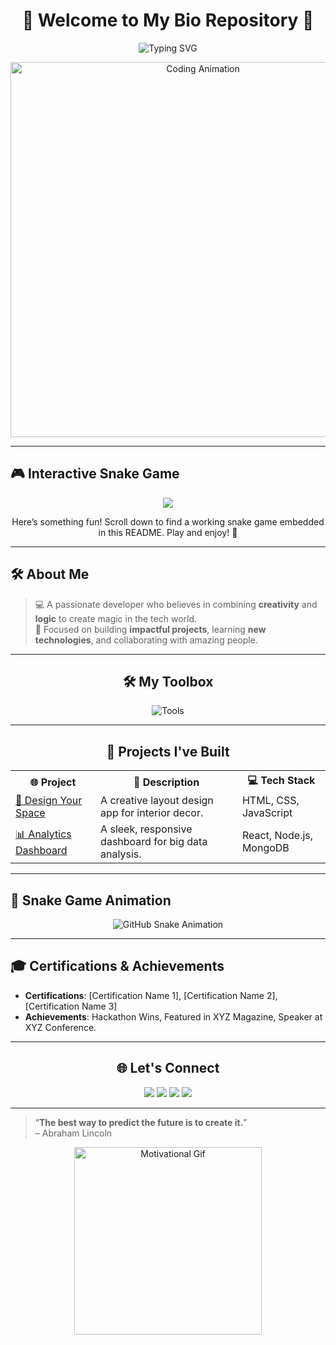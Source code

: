 <h1 align="center">🐍 Welcome to My Bio Repository 🐍</h1>

<p align="center">
  <img src="https://readme-typing-svg.herokuapp.com?color=36BCF7&size=30&center=true&vCenter=true&width=600&lines=Crafting+Innovative+Code+🌟;Lifelong+Learner+💡;Tech+Enthusiast+🚀" alt="Typing SVG">
</p>

<div align="center">
  <img src="https://media.giphy.com/media/qgQUggAC3Pfv687qPC/giphy.gif" width="600" alt="Coding Animation">
</div>

---

## 🎮 **Interactive Snake Game**
<p align="center">
  <img src="https://img.shields.io/badge/-Play%20The%20Game-green?style=for-the-badge&logo=python&logoColor=white">
</p>
<p align="center">Here’s something fun! Scroll down to find a working snake game embedded in this README. Play and enjoy! 🎉</p>

---

## 🛠️ **About Me**
> 💻 A passionate developer who believes in combining **creativity** and **logic** to create magic in the tech world.  
> 🎯 Focused on building **impactful projects**, learning **new technologies**, and collaborating with amazing people.

---

<h2 align="center">🛠️ My Toolbox</h2>

<p align="center">
  <img src="https://skillicons.dev/icons?i=html,css,js,react,nodejs,mongodb,python,git" alt="Tools">
</p>

---

<h2 align="center">🌟 Projects I've Built</h2>

<div align="center">
  <table>
    <tr>
      <th>🌐 Project</th>
      <th>📝 Description</th>
      <th>💻 Tech Stack</th>
    </tr>
    <tr>
      <td><a href="#link">🎨 Design Your Space</a></td>
      <td>A creative layout design app for interior decor.</td>
      <td>HTML, CSS, JavaScript</td>
    </tr>
    <tr>
      <td><a href="#link">📊 Analytics Dashboard</a></td>
      <td>A sleek, responsive dashboard for big data analysis.</td>
      <td>React, Node.js, MongoDB</td>
    </tr>
  </table>
</div>

---

## 🐍 **Snake Game Animation**
<div align="center">
  <img src="https://github.com/Ashutosh00710/Ashutosh00710/raw/output/github-contribution-grid-snake.svg" alt="GitHub Snake Animation">
</div>

---

## 🎓 **Certifications & Achievements**
- **Certifications**: [Certification Name 1], [Certification Name 2], [Certification Name 3]  
- **Achievements**: Hackathon Wins, Featured in XYZ Magazine, Speaker at XYZ Conference.  

---

<h2 align="center">🌐 Let's Connect</h2>
<div align="center">
  <a href="mailto:your-email@example.com"><img src="https://img.shields.io/badge/-Email-red?style=for-the-badge&logo=gmail&logoColor=white"></a>
  <a href="https://github.com/your-profile"><img src="https://img.shields.io/badge/-GitHub-black?style=for-the-badge&logo=github&logoColor=white"></a>
  <a href="https://www.linkedin.com/in/your-profile/"><img src="https://img.shields.io/badge/-LinkedIn-blue?style=for-the-badge&logo=linkedin&logoColor=white"></a>
  <a href="https://twitter.com/your-profile"><img src="https://img.shields.io/badge/-Twitter-1DA1F2?style=for-the-badge&logo=twitter&logoColor=white"></a>
</div>

---

> “**The best way to predict the future is to create it.**”  
> – Abraham Lincoln

<p align="center">
  <img src="https://media.giphy.com/media/Ll22OhMLAlVDb8UQWe/giphy.gif" width="300" alt="Motivational Gif">
</p>
